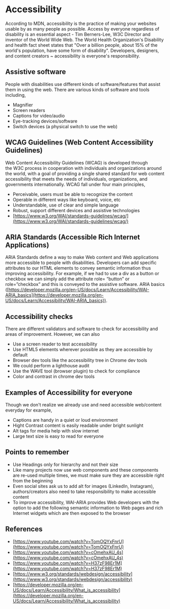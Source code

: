 # Accessibility

According to MDN, accessibility is the practice of making your websites usable by as many people as possible. Access by everyone regardless of disability is an essential aspect - Tim Berners-Lee, W3C Director and inventor of the World Wide Web. The World Health Organization's Disability and health fact sheet states that "Over a billion people, about 15% of the world's population, have some form of disability". Developers, designers, and content creators ~ accessibility is everyone's responsibility.

## Assistive software

People with disabilities use different kinds of software/features that assist them in using the web. There are various kinds of software and tools including,

- Magnifier
- Screen readers
- Captions for video/audio
- Eye-tracking devices/software
- Switch devices (a physical switch to use the web)

## WCAG Guidelines (Web Content Accessibility Guidelines)

Web Content Accessibility Guidelines (WCAG) is developed through the W3C process in cooperation with individuals and organizations around the world, with a goal of providing a single shared standard for web content accessibility that meets the needs of individuals, organizations, and governments internationally. WCAG fall under four main principles,

- Perceivable, users must be able to recognize the content
- Operable in different ways like keyboard, voice, etc
- Understandable, use of clear and simple language
- Robust, support different devices and assistive technologies
- [https://www.w3.org/WAI/standards-guidelines/wcag/](https://www.w3.org/WAI/standards-guidelines/wcag/)

## ARIA Standards (**Accessible Rich Internet Applications**)

ARIA Standards define a way to make Web content and Web applications more accessible to people with disabilities. Developers can add specific attributes to our HTML elements to convey semantic information thus improving accessibility. For example, if we had to use a div as a button or checkbox we can simply add the attribute role= “button” or role=”checkbox” and this is conveyed to the assistive software. ARIA basics ([https://developer.mozilla.org/en-US/docs/Learn/Accessibility/WAI-ARIA_basics](https://developer.mozilla.org/en-US/docs/Learn/Accessibility/WAI-ARIA_basics)).

## Accessibility checks

There are different validators and software to check for accessibility and areas of improvement. However, we can also

- Use a screen reader to test accessibility
- Use HTML5 elements wherever possible as they are accessible by default
- Browser dev tools like the accessibility tree in Chrome dev tools
- We could perform a lighthouse audit
- Use the WAVE tool (browser plugin) to check for compliance
- Color and contrast in chrome dev tools

## Examples of Accessibility for everyone
Though we don't realize we already use and need accessible web/content everyday for example,

- Captions are handy in a quiet or loud environment
- Hight Contrast content is easily readable under bright sunlight
- Alt tags for media help with slow internet
- Large text size is easy to read for everyone

## Points to remember

- Use Headings only for hierarchy and not their size
- Like many projects now use web components and these components are re-used multiple times, we must make sure they are accessible right from the beginning
- Even social sites ask us to add alt for images (LinkedIn, Instagram), authors/creators also need to take responsibility to make accessible content
-  To improve accessibility, WAI-ARIA provides Web developers with the option to add the following semantic information to Web pages and rich Internet widgets which are then exposed to the browser

## References

- [https://www.youtube.com/watch?v=TomOQYxFnrU](https://www.youtube.com/watch?v=TomOQYxFnrU)
- [https://www.youtube.com/watch?v=cOmehxAU_4s](https://www.youtube.com/watch?v=cOmehxAU_4s)
- [https://www.youtube.com/watch?v=H37zF98Er1M](https://www.youtube.com/watch?v=H37zF98Er1M)
- [https://www.w3.org/standards/webdesign/accessibility](https://www.w3.org/standards/webdesign/accessibility)
- [https://developer.mozilla.org/en-US/docs/Learn/Accessibility/What_is_accessibility](https://developer.mozilla.org/en-US/docs/Learn/Accessibility/What_is_accessibility)
